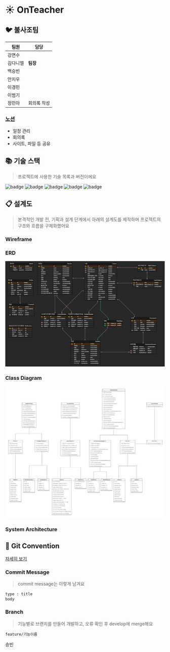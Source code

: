 # :sunny: OnTeacher 

## :bird: 불사조팀

| 팀원     | 담당        |
| -------- | ----------- |
| 강면수   |             |
| 김다니엘 | **팀장**    |
| 백승빈   |             |
| 안지우   |             |
| 이경민   |             |
| 이범기   |             |
| 정민아   | 회의록 작성 |

### [노션](https://www.notion.so/829c650c0b2f4b3bae5e17f5b99fda88)

- 일정 관리
- 회의록
- 사이트, 파일 등 공유



## :books: 기술 스택

> 프로젝트에 사용한 기술 목록과 버전이에요


![badge](https://img.shields.io/badge/Java-11.0.10-blue) ![badge](https://img.shields.io/badge/SpringBoot-4.9.0-brightgreen) ![badge](https://img.shields.io/badge/OracleDB-11.2.0.2.0-red) ![badge](https://img.shields.io/badge/Server-AWS-yellow) ![badge](https://img.shields.io/badge/Language-HTML5,CSS3,JavaScript_es6-blue) 



## :clipboard: 설계도

> 본격적인 개발 전, 기획과 설계 단계에서 아래의 설계도를 제작하며 프로젝트의 구조와 흐름을 구체화했어요

### Wireframe

### ERD

![image-20210413151408124](docs/readme_img/ERD_v2.png)

### Class Diagram

![image-20210413152657736](docs/readme_img/ClassDiagram_v1.png)

### System Architecture



## :file_folder: Git Convention

[자세히 보기](./docs/git.md)

### Commit Message

> commit message는 이렇게 남겨요

```
type : title
body
```

### Branch

> 기능별로 브랜치를 만들어 개발하고, 오류 확인 후 develop에 merge해요

```
feature/기능이름
```





승빈